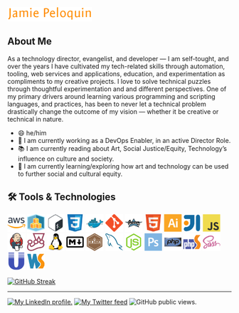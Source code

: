 <div id="banner" align="left">
	<img src="img/logo-tsp.png" width="190" alt="Jamie Peloquin" />
</div>

## About Me
As a technology director, evangelist, and developer — I am self-tought, and over the years I have cultivated my tech-related skills through automation, tooling, web services and applications, education, and experimentation as compliments to my creative projects. I love to solve technical puzzles through thoughtful experimentation and and different perspectives. One of my primary drivers around learning various programming and scripting languages, and practices, has been to never let a technical problem drastically change the outcome of my vision — whether it be creative or technical in nature.

- 😄 he/him
- 🧭 I am currently working as a DevOps Enabler, in an active Director Role.
- 📚️ I am currently reading about Art, Social Justice/Equity, Technology’s influence on culture and society.
- 🌱 I am currently learning/exploring how art and technology can be used to further social and cultural equity.

## 🛠️ Tools & Technologies

<div id="technologies" align="left">
	<img width="40" height="40" alt="Amazon Web Services (AWS)" title="AWS" src="img/aws.png" />
	<img width="40" height="40" alt="Amazon Cloud Development Kit (AWS CDK)" title="AWS CDK" src="img/awscdk.png" />
	<img width="40" height="40" alt="bash" title="Bash" src="img/bash-original.svg" />
	<img width="40" height="40" alt="CSS3" title="CSS3" src="img/css3-original.svg" />
	<img width="40" height="40" alt="Docker" title="Docker" src="img/docker-original.svg" />
	<img width="40" height="40" alt="Git" title="Git" src="img/git-original.svg" />
	<img width="40" height="40" alt="Groovy" title="Groovy" src="img/groovy-original.svg" />
	<img width="40" height="40" alt="HTML5" title="HTML5" src="img/html5-original.svg" />
	<img width="40" height="40" alt="Adobe Illustrator" title="Adobe Illustrator" src="img/illustrator-plain.svg" />
	<img width="40" height="40" alt="JetBrains InteliJ" title="JetBrains InteliJ" src="img/intellij-original.svg" />
	<img width="40" height="40" alt="Javascript" title="Javascript" src="img/javascript-original.svg" />
	<img width="40" height="40" alt="Jenkins" title="Jenkins" src="img/jenkins-original.svg" />
	<img width="40" height="40" alt="Jest" title="Jest" src="img/jest-plain.svg" />
	<img width="40" height="40" alt="Linux" title="Linux" src="img/linux-original.svg" />
	<img width="40" height="40" alt="Markdown" title="Markdown" src="img/markdown-original.svg" />
	<img width="40" height="40" alt="Mocha JS" title="Mocha" src="img/mocha-plain.svg" />
	<img width="40" height="40" alt="MySQL" title="MySQL" src="img/mysql-original.svg" />
	<img width="40" height="40" alt="NodeJS" title="NodeJS" src="img/nodejs-original.svg" />
	<img width="40" height="40" alt="Adobe Photoshop" title="Adobe Photoshop" src="img/photoshop-plain.svg" />
	<img width="40" height="40" alt="PHP" title="PHP" src="img/php-original.svg" />
	<img width="40" height="40" alt="PHP Storm" title="PHP Storm" src="img/phpstorm-original.svg" />
	<img width="40" height="40" alt="SASS" title="SASS" src="img/sass-original.svg" />
	<img width="40" height="40" alt="UNIX" title="UNIX" src="img/unix-original.svg" />
	<img width="40" height="40" alt="WebStorm" title="WebStorm" src="img/webstorm-original.svg" />
</div>

<!-- http://github-readme-streak-stats.herokuapp.com/demo/ -->
[![GitHub Streak](http://github-readme-streak-stats.herokuapp.com?user=jamiepeloquin&hide_border=true&date_format=M%20j%5B%2C%20Y%5D)](https://git.io/streak-stats)


----

<div id="badges" align="left">
	<a href="https://linkedin.com/jamiepeloquin" target="_linkedin"><img src="https://img.shields.io/badge/LinkedIn-blue?style=flat-square&logo=linkedin&logoColor=white" alt="My LinkedIn profile." /></a>
	<a href="https://twitter.com/jamiepeloquin" target="_twitter_"><img src="https://img.shields.io/badge/Twitter-blue?flat-square&logo=twitter&logoColor=white" alt="My Twitter feed" /></a>
		<img src="https://komarev.com/ghpvc/?username=jamiepeloquin&style=flat-square&color=orange" alt="GitHub public views."/>
</div>
